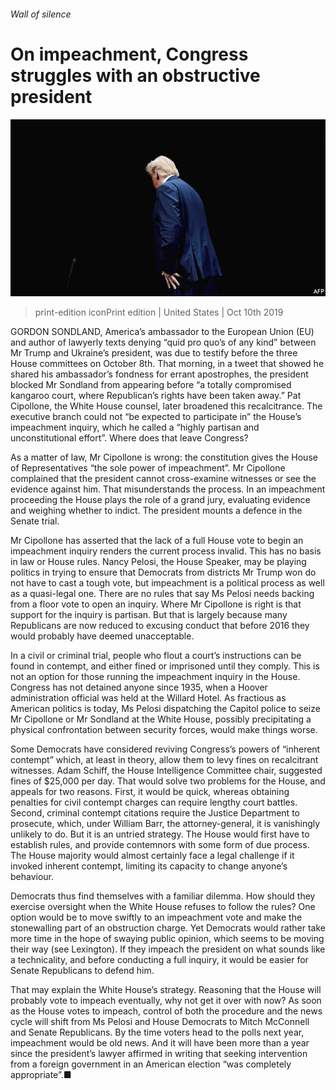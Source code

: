 ###### Wall of silence

# On impeachment, Congress struggles with an obstructive president 

![image](images/20191012_usp004.jpg) 

> print-edition iconPrint edition | United States | Oct 10th 2019 

GORDON SONDLAND, America’s ambassador to the European Union (EU) and author of lawyerly texts denying “quid pro quo’s of any kind” between Mr Trump and Ukraine’s president, was due to testify before the three House committees on October 8th. That morning, in a tweet that showed he shared his ambassador’s fondness for errant apostrophes, the president blocked Mr Sondland from appearing before “a totally compromised kangaroo court, where Republican’s rights have been taken away.” Pat Cipollone, the White House counsel, later broadened this recalcitrance. The executive branch could not “be expected to participate in” the House’s impeachment inquiry, which he called a “highly partisan and unconstitutional effort”. Where does that leave Congress? 

As a matter of law, Mr Cipollone is wrong: the constitution gives the House of Representatives “the sole power of impeachment”. Mr Cipollone complained that the president cannot cross-examine witnesses or see the evidence against him. That misunderstands the process. In an impeachment proceeding the House plays the role of a grand jury, evaluating evidence and weighing whether to indict. The president mounts a defence in the Senate trial. 

Mr Cipollone has asserted that the lack of a full House vote to begin an impeachment inquiry renders the current process invalid. This has no basis in law or House rules. Nancy Pelosi, the House Speaker, may be playing politics in trying to ensure that Democrats from districts Mr Trump won do not have to cast a tough vote, but impeachment is a political process as well as a quasi-legal one. There are no rules that say Ms Pelosi needs backing from a floor vote to open an inquiry. Where Mr Cipollone is right is that support for the inquiry is partisan. But that is largely because many Republicans are now reduced to excusing conduct that before 2016 they would probably have deemed unacceptable. 

In a civil or criminal trial, people who flout a court’s instructions can be found in contempt, and either fined or imprisoned until they comply. This is not an option for those running the impeachment inquiry in the House. Congress has not detained anyone since 1935, when a Hoover administration official was held at the Willard Hotel. As fractious as American politics is today, Ms Pelosi dispatching the Capitol police to seize Mr Cipollone or Mr Sondland at the White House, possibly precipitating a physical confrontation between security forces, would make things worse. 

Some Democrats have considered reviving Congress’s powers of “inherent contempt” which, at least in theory, allow them to levy fines on recalcitrant witnesses. Adam Schiff, the House Intelligence Committee chair, suggested fines of $25,000 per day. That would solve two problems for the House, and appeals for two reasons. First, it would be quick, whereas obtaining penalties for civil contempt charges can require lengthy court battles. Second, criminal contempt citations require the Justice Department to prosecute, which, under William Barr, the attorney-general, it is vanishingly unlikely to do. But it is an untried strategy. The House would first have to establish rules, and provide contemnors with some form of due process. The House majority would almost certainly face a legal challenge if it invoked inherent contempt, limiting its capacity to change anyone’s behaviour. 

Democrats thus find themselves with a familiar dilemma. How should they exercise oversight when the White House refuses to follow the rules? One option would be to move swiftly to an impeachment vote and make the stonewalling part of an obstruction charge. Yet Democrats would rather take more time in the hope of swaying public opinion, which seems to be moving their way (see Lexington). If they impeach the president on what sounds like a technicality, and before conducting a full inquiry, it would be easier for Senate Republicans to defend him. 

That may explain the White House’s strategy. Reasoning that the House will probably vote to impeach eventually, why not get it over with now? As soon as the House votes to impeach, control of both the procedure and the news cycle will shift from Ms Pelosi and House Democrats to Mitch McConnell and Senate Republicans. By the time voters head to the polls next year, impeachment would be old news. And it will have been more than a year since the president’s lawyer affirmed in writing that seeking intervention from a foreign government in an American election “was completely appropriate”.■ 

